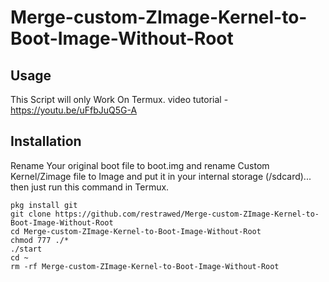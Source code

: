 # Merge-custom-ZImage-Kernel-to-Boot-Image-Without-Root
## Usage
This Script will only Work On Termux.
video tutorial - https://youtu.be/uFfbJuQ5G-A

## Installation
Rename Your original boot file to boot.img and rename Custom Kernel/Zimage file to Image and put it in your internal storage (/sdcard)...
then just run this command in Termux. 
```
pkg install git
git clone https://github.com/restrawed/Merge-custom-ZImage-Kernel-to-Boot-Image-Without-Root
cd Merge-custom-ZImage-Kernel-to-Boot-Image-Without-Root
chmod 777 ./*
./start
cd ~
rm -rf Merge-custom-ZImage-Kernel-to-Boot-Image-Without-Root
```
